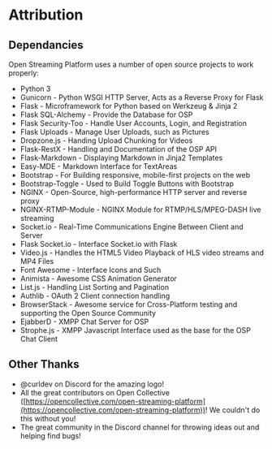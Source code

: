# Attribution
## Dependancies
Open Streaming Platform uses a number of open source projects to work properly:

- Python 3
- Gunicorn - Python WSGI HTTP Server, Acts as a Reverse Proxy for Flask
- Flask - Microframework for Python based on Werkzeug & Jinja 2
- Flask SQL-Alchemy - Provide the Database for OSP
- Flask Security-Too - Handle User Accounts, Login, and Registration
- Flask Uploads - Manage User Uploads, such as Pictures
- Dropzone.js - Handing Upload Chunking for Videos
- Flask-RestX - Handling and Documentation of the OSP API
- Flask-Markdown - Displaying Markdown in Jinja2 Templates
- Easy-MDE - Markdown Interface for TextAreas
- Bootstrap - For Building responsive, mobile-first projects on the web
- Bootstrap-Toggle - Used to Build Toggle Buttons with Bootstrap
- NGINX - Open-Source, high-performance HTTP server and reverse proxy
- NGINX-RTMP-Module - NGINX Module for RTMP/HLS/MPEG-DASH live streaming
- Socket.io - Real-Time Communications Engine Between Client and Server
- Flask Socket.io - Interface Socket.io with Flask
- Video.js - Handles the HTML5 Video Playback of HLS video streams and MP4 Files
- Font Awesome - Interface Icons and Such
- Animista - Awesome CSS Animation Generator
- List.js - Handling List Sorting and Pagination
- Authlib - OAuth 2 Client connection handling
- BrowserStack - Awesome service for Cross-Platform testing and supporting the Open Source Community
- EjabberD - XMPP Chat Server for OSP
- Strophe.js - XMPP Javascript Interface used as the base for the OSP Chat Client

## Other Thanks
- @curldev on Discord for the amazing logo!
- All the great contributors on Open Collective ([https://opencollective.com/open-streaming-platform](https://opencollective.com/open-streaming-platform))! We couldn't do this without you!
- The great community in the Discord channel for throwing ideas out and helping find bugs!